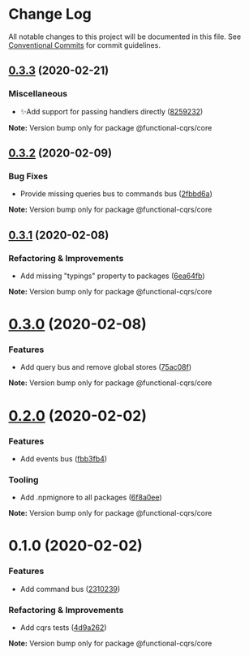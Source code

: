 # Change Log

All notable changes to this project will be documented in this file.
See [Conventional Commits](https://conventionalcommits.org) for commit guidelines.

## [0.3.3](https://github.com/TheUnderScorer/functional-cqrs/compare/@functional-cqrs/core@0.3.2...@functional-cqrs/core@0.3.3) (2020-02-21)


### Miscellaneous

- ✨Add support for passing handlers directly ([8259232](https://github.com/TheUnderScorer/functional-cqrs/commit/8259232ba556f59083081b9e718bd8895a47d764))

**Note:** Version bump only for package @functional-cqrs/core





## [0.3.2](https://github.com/TheUnderScorer/functional-cqrs/compare/@functional-cqrs/core@0.3.1...@functional-cqrs/core@0.3.2) (2020-02-09)


### Bug Fixes

- Provide missing queries bus to commands bus ([2fbbd6a](https://github.com/TheUnderScorer/functional-cqrs/commit/2fbbd6a6841eb5e78756c6aaefd4627cc21d27b5))

**Note:** Version bump only for package @functional-cqrs/core





## [0.3.1](https://github.com/TheUnderScorer/functional-cqrs/compare/@functional-cqrs/core@0.3.0...@functional-cqrs/core@0.3.1) (2020-02-08)


### Refactoring & Improvements

- Add missing "typings" property to packages ([6ea64fb](https://github.com/TheUnderScorer/functional-cqrs/commit/6ea64fb3bbd273c67119058dd70e60b16a4d2c6d))

**Note:** Version bump only for package @functional-cqrs/core





# [0.3.0](https://github.com/TheUnderScorer/functional-cqrs/compare/@functional-cqrs/core@0.2.0...@functional-cqrs/core@0.3.0) (2020-02-08)


### Features

- Add query bus and remove global stores ([75ac08f](https://github.com/TheUnderScorer/functional-cqrs/commit/75ac08f41fc194880704fdd65a5e8badaca9dd26))

**Note:** Version bump only for package @functional-cqrs/core





# [0.2.0](https://github.com/TheUnderScorer/functional-cqrs/compare/@functional-cqrs/core@0.1.0...@functional-cqrs/core@0.2.0) (2020-02-02)


### Features

- Add events bus ([fbb3fb4](https://github.com/TheUnderScorer/functional-cqrs/commit/fbb3fb4225c486c9763331134ef35c735169b1e6))


### Tooling

- Add .npmignore to all packages ([6f8a0ee](https://github.com/TheUnderScorer/functional-cqrs/commit/6f8a0ee1d87bb4790580df49ab54d7b1a67971f7))

**Note:** Version bump only for package @functional-cqrs/core





# 0.1.0 (2020-02-02)


### Features

- Add command bus ([2310239](https://github.com/TheUnderScorer/functional-cqrs/commit/2310239f98893fffa8fc347e7a217205a2ef24a6))


### Refactoring & Improvements

- Add cqrs tests ([4d9a262](https://github.com/TheUnderScorer/functional-cqrs/commit/4d9a2629932a49a4f921e8b6cced528aa469e5b6))

**Note:** Version bump only for package @functional-cqrs/core
